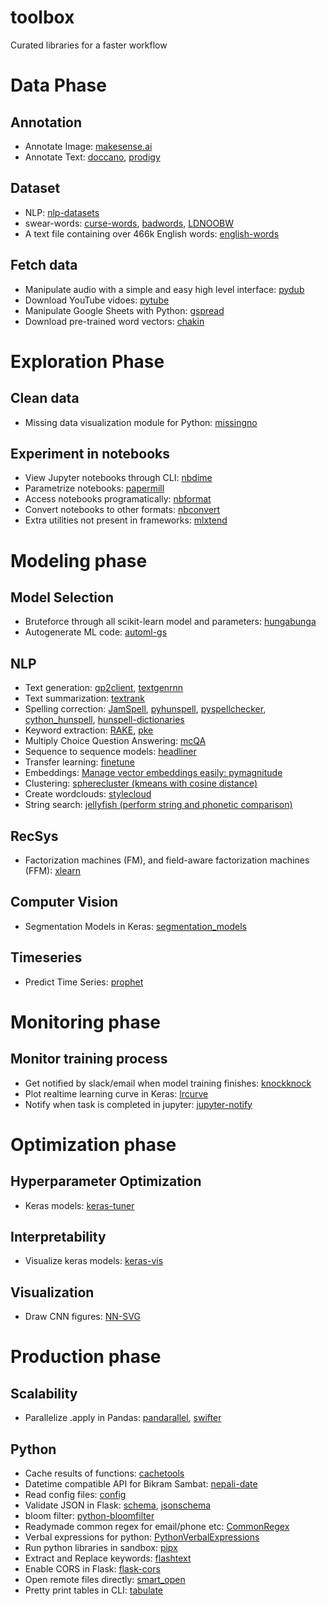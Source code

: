# toolbox
Curated libraries for a faster workflow

# Data Phase
## Annotation
- Annotate Image: [makesense.ai](https://www.makesense.ai/) 
- Annotate Text: [doccano](https://doccano.herokuapp.com/), [prodigy](https://prodi.gy/)

## Dataset
- NLP: [nlp-datasets](https://github.com/niderhoff/nlp-datasets)
- swear-words: [curse-words](https://github.com/reimertz/curse-words), [badwords](https://github.com/MauriceButler/badwords), [LDNOOBW](https://github.com/LDNOOBW/List-of-Dirty-Naughty-Obscene-and-Otherwise-Bad-Words)
- A text file containing over 466k English words: [english-words](https://github.com/dwyl/english-words)

## Fetch data
- Manipulate audio with a simple and easy high level interface: [pydub](https://github.com/jiaaro/pydub)
- Download YouTube vidoes: [pytube](https://github.com/nficano/pytube)
- Manipulate Google Sheets with Python: [gspread](https://github.com/burnash/gspread)
- Download pre-trained word vectors: [chakin](https://github.com/chakki-works/chakin)

# Exploration Phase

## Clean data
- Missing data visualization module for Python: [missingno](https://github.com/ResidentMario/missingno)

## Experiment in notebooks
- View Jupyter notebooks through CLI: [nbdime](https://github.com/jupyter/nbdime)
- Parametrize notebooks: [papermill](https://github.com/nteract/papermill)
- Access notebooks programatically: [nbformat](https://nbformat.readthedocs.io/en/latest/api.html)
- Convert notebooks to other formats: [nbconvert](https://nbconvert.readthedocs.io/en/latest/)
- Extra utilities not present in frameworks: [mlxtend](https://github.com/rasbt/mlxtend)

# Modeling phase
## Model Selection
- Bruteforce through all scikit-learn model and parameters: [hungabunga](https://github.com/ypeleg/HungaBunga)
- Autogenerate ML code: [automl-gs](https://github.com/minimaxir/automl-gs)

## NLP
- Text generation: [gp2client](https://github.com/rish-16/gpt2client), [textgenrnn](https://github.com/minimaxir/textgenrnn)
- Text summarization: [textrank](https://github.com/summanlp/textrank)
- Spelling correction: [JamSpell](https://github.com/bakwc/JamSpell), [pyhunspell](https://github.com/blatinier/pyhunspell), [pyspellchecker](https://github.com/barrust/pyspellchecker), [cython_hunspell](https://github.com/MSeal/cython_hunspell), [hunspell-dictionaries](https://github.com/wooorm/dictionaries)
- Keyword extraction: [RAKE](https://github.com/zelandiya/RAKE-tutorial), [pke](https://github.com/boudinfl/pke)
- Multiply Choice Question Answering: [mcQA](https://github.com/mcQA-suite/mcQA)
- Sequence to sequence models: [headliner](https://github.com/as-ideas/headliner)
- Transfer learning: [finetune](https://github.com/IndicoDataSolutions/finetune)
- Embeddings: [Manage vector embeddings easily: pymagnitude](https://github.com/plasticityai/magnitude)
- Clustering: [spherecluster (kmeans with cosine distance)](https://github.com/jasonlaska/spherecluster)
- Create wordclouds: [stylecloud](https://github.com/minimaxir/stylecloud)
- String search: [jellyfish (perform string and phonetic comparison)](https://pypi.org/project/jellyfish/)

## RecSys
- Factorization machines (FM), and field-aware factorization machines (FFM): [xlearn](https://github.com/aksnzhy/xlearn)

## Computer Vision
- Segmentation Models in Keras: [segmentation_models](https://github.com/qubvel/segmentation_models)

## Timeseries
- Predict Time Series: [prophet](https://facebook.github.io/prophet/docs/quick_start.html#python-api)

# Monitoring phase
## Monitor training process
- Get notified by slack/email when model training finishes: [knockknock](https://github.com/huggingface/knockknock)
- Plot realtime learning curve in Keras: [lrcurve](https://github.com/AndreasMadsen/python-lrcurve)
- Notify when task is completed in jupyter: [jupyter-notify](https://github.com/ShopRunner/jupyter-notify)

# Optimization phase
## Hyperparameter Optimization
- Keras models: [keras-tuner](https://github.com/keras-team/keras-tuner)

## Interpretability
- Visualize keras models: [keras-vis](https://github.com/raghakot/keras-vis)

## Visualization
- Draw CNN figures: [NN-SVG](http://alexlenail.me/NN-SVG/LeNet.html)


# Production phase
## Scalability
- Parallelize .apply in Pandas: [pandarallel](https://github.com/nalepae/pandarallel), [swifter](https://github.com/jmcarpenter2/swifter)

## Python
- Cache results of functions: [cachetools](https://pypi.org/project/cachetools/)
- Datetime compatible API for Bikram Sambat: [nepali-date](https://github.com/arneec/nepali-date)
- Read config files: [config](https://pypi.org/project/config/)
- Validate JSON in Flask: [schema](https://github.com/keleshev/schema), [jsonschema](https://pypi.org/project/jsonschema/)
- bloom filter: [python-bloomfilter](https://github.com/jaybaird/python-bloomfilter)
- Readymade common regex for email/phone etc: [CommonRegex](https://github.com/madisonmay/CommonRegex)
- Verbal expressions for python: [PythonVerbalExpressions](https://github.com/VerbalExpressions/PythonVerbalExpressions)
- Run python libraries in sandbox: [pipx](https://github.com/pipxproject/pipx)
- Extract and Replace keywords: [flashtext](https://github.com/vi3k6i5/flashtext)
- Enable CORS in Flask: [flask-cors](https://flask-cors.readthedocs.io/en/latest/)
- Open remote files directly: [smart_open](https://github.com/RaRe-Technologies/smart_open)
- Pretty print tables in CLI: [tabulate](https://pypi.org/project/tabulate/)
